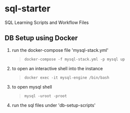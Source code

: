 # sql-starter

SQL Learning Scripts and Workflow Files

## DB Setup using Docker

1. run the docker-compose file 'mysql-stack.yml'

    > `docker-compose -f mysql-stack.yml -p mysql up`


2. to open an interactive shell into the instance

    > `docker exec -it mysql-engine /bin/bash`


3. to open mysql shell

    > `mysql -uroot -proot`


4. run the sql files under 'db-setup-scripts'
